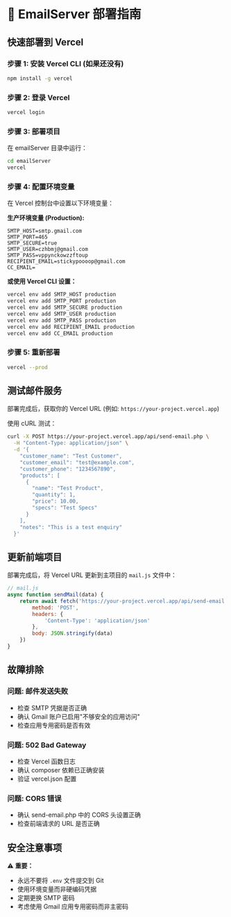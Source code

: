 # 📧 EmailServer 部署指南

## 快速部署到 Vercel

### 步骤 1: 安装 Vercel CLI (如果还没有)
```bash
npm install -g vercel
```

### 步骤 2: 登录 Vercel
```bash
vercel login
```

### 步骤 3: 部署项目
在 emailServer 目录中运行：
```bash
cd emailServer
vercel
```

### 步骤 4: 配置环境变量
在 Vercel 控制台中设置以下环境变量：

**生产环境变量 (Production):**
```
SMTP_HOST=smtp.gmail.com
SMTP_PORT=465
SMTP_SECURE=true
SMTP_USER=czhbmj@gmail.com
SMTP_PASS=vppynckowzzftoup
RECIPIENT_EMAIL=stickypoooop@gmail.com
CC_EMAIL=
```

**或使用 Vercel CLI 设置：**
```bash
vercel env add SMTP_HOST production
vercel env add SMTP_PORT production
vercel env add SMTP_SECURE production
vercel env add SMTP_USER production
vercel env add SMTP_PASS production
vercel env add RECIPIENT_EMAIL production
vercel env add CC_EMAIL production
```

### 步骤 5: 重新部署
```bash
vercel --prod
```

## 测试邮件服务

部署完成后，获取你的 Vercel URL (例如: `https://your-project.vercel.app`)

使用 cURL 测试：
```bash
curl -X POST https://your-project.vercel.app/api/send-email.php \
  -H "Content-Type: application/json" \
  -d '{
    "customer_name": "Test Customer",
    "customer_email": "test@example.com",
    "customer_phone": "1234567890",
    "products": [
      {
        "name": "Test Product",
        "quantity": 1,
        "price": 10.00,
        "specs": "Test Specs"
      }
    ],
    "notes": "This is a test enquiry"
  }'
```

## 更新前端项目

部署完成后，将 Vercel URL 更新到主项目的 `mail.js` 文件中：

```javascript
// mail.js
async function sendMail(data) {
    return await fetch('https://your-project.vercel.app/api/send-email.php', {
        method: 'POST',
        headers: {
            'Content-Type': 'application/json'
        },
        body: JSON.stringify(data)
    })
}
```

## 故障排除

### 问题: 邮件发送失败
- 检查 SMTP 凭据是否正确
- 确认 Gmail 账户已启用"不够安全的应用访问"
- 检查应用专用密码是否有效

### 问题: 502 Bad Gateway
- 检查 Vercel 函数日志
- 确认 composer 依赖已正确安装
- 验证 vercel.json 配置

### 问题: CORS 错误
- 确认 send-email.php 中的 CORS 头设置正确
- 检查前端请求的 URL 是否正确

## 安全注意事项

⚠️ **重要：**
- 永远不要将 `.env` 文件提交到 Git
- 使用环境变量而非硬编码凭据
- 定期更换 SMTP 密码
- 考虑使用 Gmail 应用专用密码而非主密码

